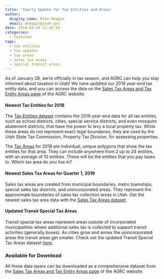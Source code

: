 ```yaml
---
title: 'Yearly Update for Tax Entities and Areas'
author:
  display_name: Mike Heagin
  email: mheagin@utah.gov
date: 2019-02-14 22:42:54
categories:
  - Featured
tags:
  - tax entities
  - tax updates
  - tax areas
  - sales tax areas
  - special transit areas
---
```


As of January 28, we’re officially in tax season, and AGRC can help you stay informed about taxation in Utah! We have updated our 2018 year-end tax entity data, and you can access the data on the [Sales Tax Areas and Tax Entity Areas page](https://gis.utah.gov/data/economy/taxingareas/) of the AGRC website. 

#### Newest Tax Entities for 2018

The [Tax Entities dataset](https://www.google.com/url?q=https://drive.google.com/drive/folders/1F_gcgx68eaco_KPoKaiygD2ehzuDEudZ&sa=D&ust=1550186734827000&usg=AFQjCNGDEpHwYonefD9gUJBqYa1zEvORJA) contains the 2018 year-end data for all tax entities, such as school districts, cities, special service districts, and even mosquito abatement districts, that have the power to levy a local property tax. While these areas do not represent exact legal boundaries, they are used by the Utah State Tax Commission, Property Tax Division, for assessing properties.

The [Tax Areas](https://www.google.com/url?q=https://drive.google.com/drive/folders/1F_gcgx68eaco_KPoKaiygD2ehzuDEudZ&sa=D&ust=1550186771768000&usg=AFQjCNGR53iCWfSTRToeCDGYF9NbKa6hdg) for 2018 are individual, unique polygons that show the tax entities for that area. They can include anywhere from 2 up to 24 entities, with an average of 10 entities. These will be the entities that you pay taxes to. Which tax area do you live in?

#### Newest Sales Tax Areas for Quarter 1, 2019

Sales tax areas are created from municipal boundaries, metro townships, special sales tax districts, and  unincorporated areas. They represent the approximate boundaries of sales tax collection areas in Utah. Get the newest sales tax area data with the [Sales Tax Areas dataset](https://www.google.com/url?q=https://drive.google.com/drive/folders/0ByStJjVZ7c7mQy1iYXlqQTJLQUE&sa=D&ust=1550186721948000&usg=AFQjCNEpaTHvD8l59FSJmVzOty8IXj3Reg). 

#### Updated Transit Special Tax Areas

Transit special tax areas represent areas outside of incorporated municipalities where additional sales tax is collected to support transit activities (generally buses). As cities grow and annex the unincorporated areas the transit areas get smaller. Check out the updated Transit Special Tax Areas dataset [here](https://www.google.com/url?q=https://drive.google.com/drive/folders/0ByStJjVZ7c7mcVlHOXQ0djUtaEU&sa=D&ust=1550186688195000&usg=AFQjCNF3mO46t3BMv_P_s1e7KxnHnZIzbA). 

### Available for Download

All these data layers can be downloaded as a comprehensive dataset from the [Sales Tax Areas and Tax Entity Areas page](https://gis.utah.gov/data/economy/taxingareas/) of the AGRC website. 
